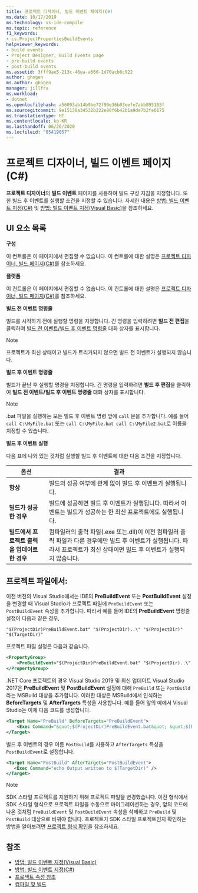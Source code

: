 ```yaml
---
title: 프로젝트 디자이너, 빌드 이벤트 페이지(C#)
ms.date: 10/17/2019
ms.technology: vs-ide-compile
ms.topic: reference
f1_keywords:
- cs.ProjectPropertiesBuildEvents
helpviewer_keywords:
- build events
- Project Designer, Build Events page
- pre-build events
- post-build events
ms.assetid: 3fff9ae5-213c-46ea-a660-1d70acb6c922
author: ghogen
ms.author: ghogen
manager: jillfra
ms.workload:
- dotnet
ms.openlocfilehash: a56093ab14b9be72f99e36b03eefe7abb895183f
ms.sourcegitcommit: 9e15138a34532b222e80f6b42b1a9de7b2fe0175
ms.translationtype: HT
ms.contentlocale: ko-KR
ms.lasthandoff: 06/26/2020
ms.locfileid: "85419057"
---
```

# <a name="build-events-page-project-designer-c"></a>프로젝트 디자이너, 빌드 이벤트 페이지(C#)

**프로젝트 디자이너**의 **빌드 이벤트** 페이지를 사용하여 빌드 구성 지침을 지정합니다. 또한 빌드 후 이벤트를 실행할 조건을 지정할 수 있습니다. 자세한 내용은 [방법: 빌드 이벤트 지정(C#)](../../ide/how-to-specify-build-events-csharp.md) 및 [방법: 빌드 이벤트 지정(Visual Basic)](../../ide/how-to-specify-build-events-visual-basic.md)을 참조하세요.

## <a name="uielement-list"></a>UI 요소 목록

**구성**

이 컨트롤은 이 페이지에서 편집할 수 없습니다. 이 컨트롤에 대한 설명은 [프로젝트 디자이너, 빌드 페이지(C#)](../../ide/reference/build-page-project-designer-csharp.md)를 참조하세요.

**플랫폼**

이 컨트롤은 이 페이지에서 편집할 수 없습니다. 이 컨트롤에 대한 설명은 [프로젝트 디자이너, 빌드 페이지(C#)](../../ide/reference/build-page-project-designer-csharp.md)를 참조하세요.

**빌드 전 이벤트 명령줄**

빌드를 시작하기 전에 실행할 명령을 지정합니다. 긴 명령을 입력하려면 **빌드 전 편집**을 클릭하여 [빌드 전 이벤트/빌드 후 이벤트 명령줄](../../ide/reference/pre-build-event-post-build-event-command-line-dialog-box.md) 대화 상자를 표시합니다.

> [!NOTE]
> 프로젝트가 최신 상태이고 빌드가 트리거되지 않으면 빌드 전 이벤트가 실행되지 않습니다.

**빌드 후 이벤트 명령줄**

빌드가 끝난 후 실행할 명령을 지정합니다. 긴 명령을 입력하려면 **빌드 후 편집**을 클릭하여 **빌드 전 이벤트/빌드 후 이벤트 명령줄** 대화 상자를 표시합니다.

> [!NOTE]
> .bat 파일을 실행하는 모든 빌드 후 이벤트 명령 앞에 `call` 문을 추가합니다. 예를 들어 `call C:\MyFile.bat` 또는 `call C:\MyFile.bat call C:\MyFile2.bat`로 이름을 지정할 수 있습니다.

**빌드 후 이벤트 실행**

다음 표에 나와 있는 것처럼 실행할 빌드 후 이벤트에 대한 다음 조건을 지정합니다.

|옵션|결과|
|------------|------------|
|**항상**|빌드의 성공 여부에 관계 없이 빌드 후 이벤트가 실행됩니다.|
|**빌드가 성공한 경우**|빌드에 성공하면 빌드 후 이벤트가 실행됩니다. 따라서 이벤트는 빌드가 성공하는 한 최신 프로젝트에도 실행됩니다.|
|**빌드에서 프로젝트 출력을 업데이트한 경우**|컴파일러의 출력 파일(.exe 또는.dll)이 이전 컴파일러 출력 파일과 다른 경우에만 빌드 후 이벤트가 실행됩니다. 따라서 프로젝트가 최신 상태이면 빌드 후 이벤트가 실행되지 않습니다.|

## <a name="in-the-project-file"></a>프로젝트 파일에서:

이전 버전의 Visual Studio에서는 IDE의 **PreBuildEvent** 또는 **PostBuildEvent** 설정을 변경할 때 Visual Studio가 프로젝트 파일에 `PreBuildEvent` 또는 `PostBuildEvent` 속성을 추가합니다. 따라서 예를 들어 IDE의 **PreBuildEvent** 명령줄 설정이 다음과 같은 경우,

```input
"$(ProjectDir)PreBuildEvent.bat" "$(ProjectDir)..\" "$(ProjectDir)" "$(TargetDir)"
```

프로젝트 파일 설정은 다음과 같습니다.

```xml
<PropertyGroup>
    <PreBuildEvent>"$(ProjectDir)PreBuildEvent.bat" "$(ProjectDir)..\" "$(ProjectDir)" "$(TargetDir)" />
</PropertyGroup>
```

.NET Core 프로젝트의 경우 Visual Studio 2019 및 최신 업데이트 Visual Studio 2017은 **PreBuildEvent** 및 **PostBuildEvent** 설정에 대해 `PreBuild` 또는 `PostBuild`라는 MSBuild 대상을 추가합니다. 이러한 대상은 MSBuild에서 인식하는 **BeforeTargets** 및 **AfterTargets** 특성을 사용합니다. 예를 들어 앞의 예에서 Visual Studio는 이제 다음 코드를 생성합니다.

```xml
<Target Name="PreBuild" BeforeTargets="PreBuildEvent">
    <Exec Command="&quot;$(ProjectDir)PreBuildEvent.bat&quot; &quot;$(ProjectDir)..\&quot; &quot;$(ProjectDir)&quot; &quot;$(TargetDir)&quot;" />
</Target>
```

빌드 후 이벤트의 경우 이름 `PostBuild`를 사용하고 `AfterTargets` 특성을 `PostBuildEvent`로 설정합니다.

```xml
<Target Name="PostBuild" AfterTargets="PostBuildEvent">
   <Exec Command="echo Output written to $(TargetDir)" />
</Target>
```

> [!NOTE]
> SDK 스타일 프로젝트를 지원하기 위해 프로젝트 파일을 변경했습니다. 이전 형식에서 SDK 스타일 형식으로 프로젝트 파일을 수동으로 마이그레이션하는 경우, 앞의 코드에 나온 것처럼 `PreBuildEvent` 및 `PostBuildEvent` 속성을 삭제하고 `PreBuild` 및 `PostBuild` 대상으로 바꿔야 합니다. 프로젝트가 SDK 스타일 프로젝트인지 확인하는 방법을 알아보려면 [프로젝트 형식 확인](/nuget/resources/check-project-format)을 참조하세요.

## <a name="see-also"></a>참조

- [방법: 빌드 이벤트 지정(Visual Basic)](../../ide/how-to-specify-build-events-visual-basic.md)
- [방법: 빌드 이벤트 지정(C#)](../../ide/how-to-specify-build-events-csharp.md)
- [프로젝트 속성 참조](../../ide/reference/project-properties-reference.md)
- [컴파일 및 빌드](../../ide/compiling-and-building-in-visual-studio.md)
